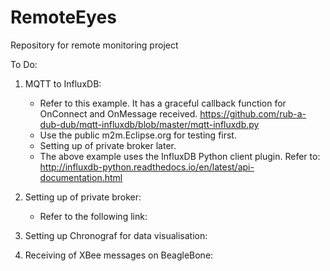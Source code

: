 # RemoteEyes
Repository for remote monitoring project

To Do:

1. MQTT to InfluxDB:
   - Refer to this example. It has a graceful callback function for OnConnect and OnMessage received.
     https://github.com/rub-a-dub-dub/mqtt-influxdb/blob/master/mqtt-influxdb.py
   - Use the public m2m.Eclipse.org for testing first.
   - Setting up of private broker later.     
   - The above example uses the InfluxDB Python client plugin. Refer to:
     http://influxdb-python.readthedocs.io/en/latest/api-documentation.html

2. Setting up of private broker:
   - Refer to the following link:
   
3. Setting up Chronograf for data visualisation:

4. Receiving of XBee messages on BeagleBone:
